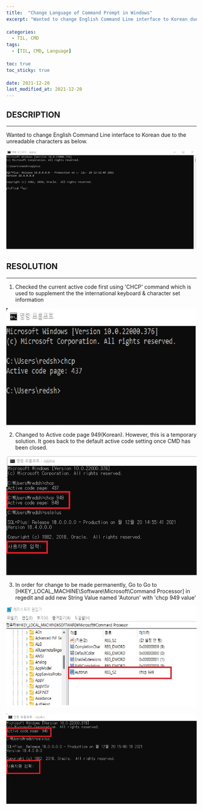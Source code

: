 ```yaml
---
title:  "Change Language of Command Prompt in Windows"
excerpt: "Wanted to change English Command Line interface to Korean due to the unreadable characters"

categories:
  - TIL, CMD
tags:
  - [TIL, CMD, Language]

toc: true
toc_sticky: true
 
date: 2021-12-20
last_modified_at: 2021-12-20
---
```

## DESCRIPTION
- - -

Wanted to change English Command Line interface to Korean due to the unreadable characters as below.

![cmd1korean](/img/cmd1.jpg)

## RESOLUTION
- - - 
1. Checked the current active code first using 'CHCP' command which is used to supplement the the international keyboard & character set information

![cmd1korean](/img/cmd2.jpg)

2. Changed to Active code page 949(Korean). However, this is a temporary solution. It goes back to the default active code setting once CMD has been closed.

![cmd1korean](/img/cmd3.jpg)

3. In order for change to be made permanently, Go to Go to [HKEY_LOCAL_MACHINE\Software\Microsoft\Command Processor] in regedit and add new String Value named 'Autorun' with 'chcp 949 value'

![cmd1korean](/img/cmd4.jpg)

![cmd1korean](/img/cmd5.jpg)